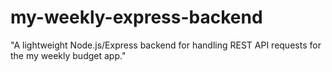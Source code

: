 # my-weekly-express-backend
"A lightweight Node.js/Express backend for handling REST API requests for the my weekly budget app."
